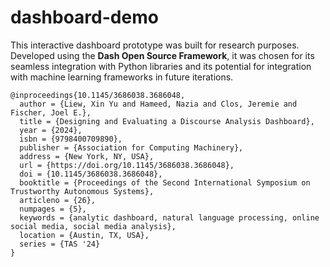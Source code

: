 # dashboard-demo

This interactive dashboard prototype was built for research purposes. Developed using the **Dash Open Source Framework**, it was chosen for its seamless integration with Python libraries and its potential for integration with machine learning frameworks in future iterations.

```
@inproceedings{10.1145/3686038.3686048,
  author = {Liew, Xin Yu and Hameed, Nazia and Clos, Jeremie and Fischer, Joel E.},
  title = {Designing and Evaluating a Discourse Analysis Dashboard},
  year = {2024},
  isbn = {9798400709890},
  publisher = {Association for Computing Machinery},
  address = {New York, NY, USA},
  url = {https://doi.org/10.1145/3686038.3686048},
  doi = {10.1145/3686038.3686048},
  booktitle = {Proceedings of the Second International Symposium on Trustworthy Autonomous Systems},
  articleno = {26},
  numpages = {5},
  keywords = {analytic dashboard, natural language processing, online social media, social media analysis},
  location = {Austin, TX, USA},
  series = {TAS '24}
}
```
